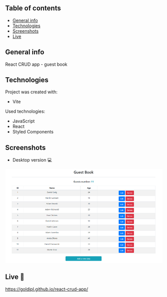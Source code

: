 ## Table of contents
* [General info](#general-info)
* [Technologies](#technologies)
* [Screenshots](#screenshots)
* [Live](#live-star2)

## General info
React CRUD app - guest book

## Technologies
Project was created with:
* Vite

Used technologies:
* JavaScript
* React
* Styled Components

## Screenshots
* Desktop version :computer:   
  
![Screenshot](./screenshots/screenshot.png) 

## Live :star2:
https://goldipl.github.io/react-crud-app/